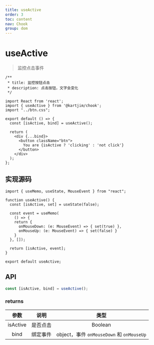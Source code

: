 ```yaml
---
title: useActive
order: 3
toc: content
nav: Chook
group: dom
---
```

# useActive
> 监控点击事件

```tsx
/**
 * title: 监控按钮点击
 * description: 点击按钮，文字会变化
 */

import React from 'react';
import { useActive } from '@kartjim/chook';
import "../btn.css";

export default () => {
  const [isActive, bind] = useActive();

  return (
    <div {...bind}>
      <button className="btn">
        You are {isActive ? 'clicking' : 'not click'}
      </button>
    </div>
  );
};
```

## 实现源码
```tsx | pure
import { useMemo, useState, MouseEvent } from "react";

function useActive() {
  const [isActive, set] = useState(false);

  const event = useMemo(
    () => {
    return {
      onMouseDown: (e: MouseEvent) => { set(true) },
      onMouseUp: (e: MouseEvent) => { set(false) }
    }
  }, []);

  return [isActive, event];
}

export default useActive;
```

## API
```js
const [isActive, bind] = useActive();
```

### returns
|   参数   |   说明   |                   类型                    |
| :------: | :------: | :---------------------------------------: |
| isActive | 是否点击 |                  Boolean                  |
|   bind   | 绑定事件 | object，事件 `onMouseDown` 和 `onMouseUp` |

